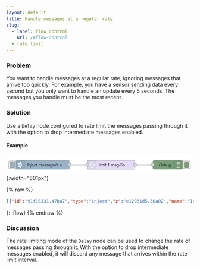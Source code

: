 ```yaml
---
layout: default
title: Handle messages at a regular rate
slug:
  - label: flow control
    url: /#flow-control
  - rate limit
---
```


### Problem

You want to handle messages at a regular rate, ignoring messages that arrive too
quickly. For example, you have a sensor sending data every second but you only
want to handle an update every 5 seconds. The messages you handle must be the most
recent.

### Solution

Use a <code class="node">Delay</code> node configured to rate limit the messages
passing through it with the option to drop intermediate messages enabled.

#### Example

![](/images/basic/rate-limit-message-stream.png){:width="601px"}

{% raw %}
~~~json
[{"id":"91f16331.47ba7","type":"inject","z":"e12931d5.38a02","name":"Inject message/s","props":[{"p":"payload"},{"p":"topic","vt":"str"}],"repeat":"1","crontab":"","once":false,"onceDelay":0.1,"topic":"","payload":"","payloadType":"date","x":270,"y":180,"wires":[["742aa2aa.28d44c"]]},{"id":"742aa2aa.28d44c","type":"delay","z":"e12931d5.38a02","name":"","pauseType":"rate","timeout":"5","timeoutUnits":"seconds","rate":"1","nbRateUnits":"5","rateUnits":"second","randomFirst":"1","randomLast":"5","randomUnits":"seconds","drop":true,"x":500,"y":180,"wires":[["3f1d7cd.50d7684"]]},{"id":"3f1d7cd.50d7684","type":"debug","z":"e12931d5.38a02","name":"Debug","active":true,"tosidebar":true,"console":false,"tostatus":false,"complete":"payload","targetType":"msg","x":690,"y":180,"wires":[]}]
~~~
{: .flow}
{% endraw %}

### Discussion

The rate limiting mode of the <code class="node">Delay</code> node can be used to
change the rate of messages passing through it. With the option to drop intermediate
messages enabled, it will discard any message that arrives within the rate limit
interval.
